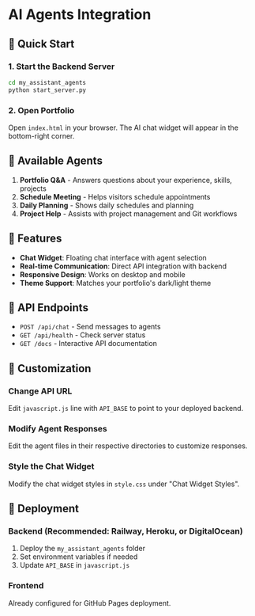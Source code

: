 # AI Agents Integration

## 🚀 Quick Start

### 1. Start the Backend Server
```bash
cd my_assistant_agents
python start_server.py
```

### 2. Open Portfolio
Open `index.html` in your browser. The AI chat widget will appear in the bottom-right corner.

## 🤖 Available Agents

1. **Portfolio Q&A** - Answers questions about your experience, skills, projects
2. **Schedule Meeting** - Helps visitors schedule appointments
3. **Daily Planning** - Shows daily schedules and planning
4. **Project Help** - Assists with project management and Git workflows

## 🔧 Features

- **Chat Widget**: Floating chat interface with agent selection
- **Real-time Communication**: Direct API integration with backend
- **Responsive Design**: Works on desktop and mobile
- **Theme Support**: Matches your portfolio's dark/light theme

## 📡 API Endpoints

- `POST /api/chat` - Send messages to agents
- `GET /api/health` - Check server status
- `GET /docs` - Interactive API documentation

## 🎨 Customization

### Change API URL
Edit `javascript.js` line with `API_BASE` to point to your deployed backend.

### Modify Agent Responses
Edit the agent files in their respective directories to customize responses.

### Style the Chat Widget
Modify the chat widget styles in `style.css` under "Chat Widget Styles".

## 🚀 Deployment

### Backend (Recommended: Railway, Heroku, or DigitalOcean)
1. Deploy the `my_assistant_agents` folder
2. Set environment variables if needed
3. Update `API_BASE` in `javascript.js`

### Frontend
Already configured for GitHub Pages deployment.